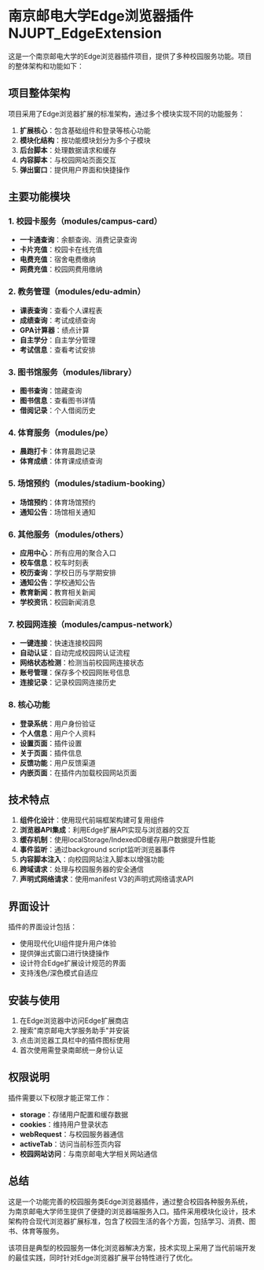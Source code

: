 # 南京邮电大学Edge浏览器插件 NJUPT_EdgeExtension

这是一个南京邮电大学的Edge浏览器插件项目，提供了多种校园服务功能。项目的整体架构和功能如下：

## 项目整体架构

项目采用了Edge浏览器扩展的标准架构，通过多个模块实现不同的功能服务：

1. **扩展核心**：包含基础组件和登录等核心功能
2. **模块化结构**：按功能模块划分为多个子模块
3. **后台脚本**：处理数据请求和缓存
4. **内容脚本**：与校园网站页面交互
5. **弹出窗口**：提供用户界面和快捷操作

## 主要功能模块

### 1. 校园卡服务（modules/campus-card）

- **一卡通查询**：余额查询、消费记录查询
- **卡片充值**：校园卡在线充值
- **电费充值**：宿舍电费缴纳
- **网费充值**：校园网费用缴纳

### 2. 教务管理（modules/edu-admin）

- **课表查询**：查看个人课程表
- **成绩查询**：考试成绩查询
- **GPA计算器**：绩点计算
- **自主学分**：自主学分管理
- **考试信息**：查看考试安排

### 3. 图书馆服务（modules/library）

- **图书查询**：馆藏查询
- **图书信息**：查看图书详情
- **借阅记录**：个人借阅历史

### 4. 体育服务（modules/pe）

- **晨跑打卡**：体育晨跑记录
- **体育成绩**：体育课成绩查询

### 5. 场馆预约（modules/stadium-booking）

- **场馆预约**：体育场馆预约
- **通知公告**：场馆相关通知

### 6. 其他服务（modules/others）

- **应用中心**：所有应用的聚合入口
- **校车信息**：校车时刻表
- **校历查询**：学校日历与学期安排
- **通知公告**：学校通知公告
- **教育新闻**：教育相关新闻
- **学校资讯**：校园新闻消息

### 7. 校园网连接（modules/campus-network）

- **一键连接**：快速连接校园网
- **自动认证**：自动完成校园网认证流程
- **网络状态检测**：检测当前校园网连接状态
- **账号管理**：保存多个校园网账号信息
- **连接记录**：记录校园网连接历史

### 8. 核心功能

- **登录系统**：用户身份验证
- **个人信息**：用户个人资料
- **设置页面**：插件设置
- **关于页面**：插件信息
- **反馈功能**：用户反馈渠道
- **内嵌页面**：在插件内加载校园网站页面

## 技术特点

1. **组件化设计**：使用现代前端框架构建可复用组件
2. **浏览器API集成**：利用Edge扩展API实现与浏览器的交互
3. **缓存机制**：使用localStorage/IndexedDB缓存用户数据提升性能
4. **事件监听**：通过background script监听浏览器事件
5. **内容脚本注入**：向校园网站注入脚本以增强功能
6. **跨域请求**：处理与校园服务器的安全通信
7. **声明式网络请求**：使用manifest V3的声明式网络请求API

## 界面设计

插件的界面设计包括：

- 使用现代化UI组件提升用户体验
- 提供弹出式窗口进行快捷操作
- 设计符合Edge扩展设计规范的界面
- 支持浅色/深色模式自适应

## 安装与使用

1. 在Edge浏览器中访问Edge扩展商店
2. 搜索"南京邮电大学服务助手"并安装
3. 点击浏览器工具栏中的插件图标使用
4. 首次使用需登录南邮统一身份认证

## 权限说明

插件需要以下权限才能正常工作：

- **storage**：存储用户配置和缓存数据
- **cookies**：维持用户登录状态
- **webRequest**：与校园服务器通信
- **activeTab**：访问当前标签页内容
- **校园网站访问**：与南京邮电大学相关网站通信

## 总结

这是一个功能完善的校园服务类Edge浏览器插件，通过整合校园各种服务系统，为南京邮电大学师生提供了便捷的浏览器端服务入口。插件采用模块化设计，技术架构符合现代浏览器扩展标准，包含了校园生活的各个方面，包括学习、消费、图书、体育等服务。

该项目是典型的校园服务一体化浏览器解决方案，技术实现上采用了当代前端开发的最佳实践，同时针对Edge浏览器扩展平台特性进行了优化。
